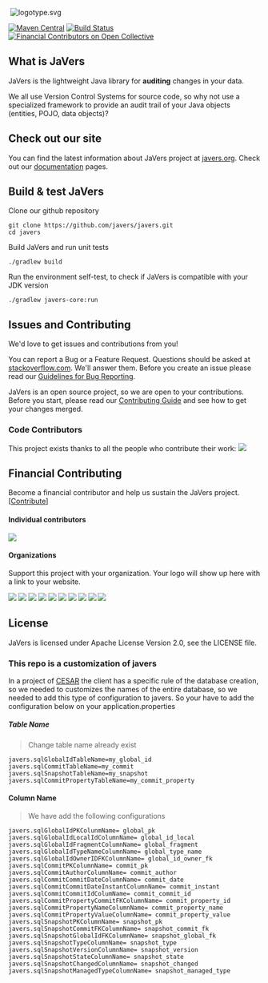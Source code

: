 ﻿﻿
![logotype.svg](https://javers.org/img/logotype.svg)

[![Maven Central](https://maven-badges.herokuapp.com/maven-central/org.javers/javers-core/badge.svg)](https://maven-badges.herokuapp.com/maven-central/org.javers/javers-core)
[![Build Status](https://travis-ci.org/javers/javers.svg?branch=master)](https://travis-ci.org/javers/javers/)
[![Financial Contributors on Open Collective](https://opencollective.com/javers/all/badge.svg?label=financial+contributors)](https://opencollective.com/javers)

## What is JaVers

JaVers is the lightweight Java library for **auditing** changes in your data.

We all use Version Control Systems for source code,
so why not use a specialized framework to provide
an audit trail of your Java objects (entities, POJO, data objects)?

## Check out our site
You can find the latest information about JaVers project at [javers.org](http://javers.org).
Check out our [documentation](http://javers.org/documentation)</a> pages.

## Build & test JaVers
Clone our github repository

```
git clone https://github.com/javers/javers.git
cd javers
```

Build JaVers and run unit tests

```
./gradlew build
```

Run the environment self-test, to check if JaVers is compatible with your JDK version

```
./gradlew javers-core:run
```

## Issues and Contributing
We'd love to get issues and contributions from you!

You can report a Bug or a Feature Request.
Questions should be asked at [stackoverflow.com](http://stackoverflow.com/questions/tagged/javers?sort=newest).
We'll answer them.
Before you create an issue please read our
[Guidelines for Bug Reporting](CONTRIBUTING.md#guidelines-for-bug-reporting).

JaVers is an open source project, so we are open to your contributions.
Before you start, please read our
[Contributing Guide](CONTRIBUTING.md#guidelines-for-contributors) and see how to get your changes merged.

### Code Contributors

This project exists thanks to all the people who contribute their work:
<a href="https://github.com/javers/javers/graphs/contributors"><img src="https://opencollective.com/javers/contributors.svg?width=890&button=false" /></a>

## Financial Contributing

Become a financial contributor and help us sustain the 
JaVers project.
[[Contribute](https://opencollective.com/javers/contribute)]

#### Individual contributors

<a href="https://opencollective.com/javers">
<img src="https://opencollective.com/javers/individuals.svg?width=890">
</a>

#### Organizations

Support this project with your organization.
Your logo will show up here with a link to your website.

<a href="https://opencollective.com/javers/organization/0/website"><img src="https://opencollective.com/javers/organization/0/avatar.svg"></a>
<a href="https://opencollective.com/javers/organization/1/website"><img src="https://opencollective.com/javers/organization/1/avatar.svg"></a>
<a href="https://opencollective.com/javers/organization/2/website"><img src="https://opencollective.com/javers/organization/2/avatar.svg"></a>
<a href="https://opencollective.com/javers/organization/3/website"><img src="https://opencollective.com/javers/organization/3/avatar.svg"></a>
<a href="https://opencollective.com/javers/organization/4/website"><img src="https://opencollective.com/javers/organization/4/avatar.svg"></a>
<a href="https://opencollective.com/javers/organization/5/website"><img src="https://opencollective.com/javers/organization/5/avatar.svg"></a>
<a href="https://opencollective.com/javers/organization/6/website"><img src="https://opencollective.com/javers/organization/6/avatar.svg"></a>
<a href="https://opencollective.com/javers/organization/7/website"><img src="https://opencollective.com/javers/organization/7/avatar.svg"></a>
<a href="https://opencollective.com/javers/organization/8/website"><img src="https://opencollective.com/javers/organization/8/avatar.svg"></a>
<a href="https://opencollective.com/javers/organization/9/website"><img src="https://opencollective.com/javers/organization/9/avatar.svg"></a>

## License
JaVers is licensed under Apache License Version 2.0, see the LICENSE file.



### This repo is a customization of javers 
In a project of [CESAR](https://www.cesar.org.br/) the client has a specific rule of the database creation, so we needed to customizes the names of the entire database, so we needed to add this type of configuration to javers. So your have to add the configuration below on your application.properties

##### Table Name
> Change table name already exist
```
javers.sqlGlobalIdTableName=my_global_id
javers.sqlCommitTableName=my_commit
javers.sqlSnapshotTableName=my_snapshot
javers.sqlCommitPropertyTableName=my_commit_property
```
#### Column Name
> We have add the following configurations
```
javers.sqlGlobalIdPKColunmName= global_pk
javers.sqlGlobalIdLocalIdColumnName= global_id_local
javers.sqlGlobalIdFragmentColumnName= global_fragment
javers.sqlGlobalIdTypeNameColumnName= global_type_name
javers.sqlGlobalIdOwnerIDFKColumnName= global_id_owner_fk
javers.sqlCommitPKColumnName= commit_pk
javers.sqlCommitAuthorColumnName= commit_author
javers.sqlCommitCommitDateColumnName= commit_date
javers.sqlCommitCommitDateInstantColumnName= commit_instant
javers.sqlCommitCommitIdColumName= commit_commit_id
javers.sqlCommitPropertyCommitFKColumnName= commit_property_id
javers.sqlCommitPropertyNameColumnName= commit_property_name
javers.sqlCommitPropertyValueColumnName= commit_property_value
javers.sqlSnapshotPKColumnName= snapshot_pk
javers.sqlSnapshotCommitFKColumnName= snapshot_commit_fk
javers.sqlSnapshotGlobalIdFKColumnName= snapshot_global_fk
javers.sqlSnapshotTypeColumnName= snapshot_type
javers.sqlSnapshotVersionColumnName= snapshot_version
javers.sqlSnapshotStateColumnName= snapshot_state
javers.sqlSnapshotChangedColumnName= snapshot_changed
javers.sqlSnapshotManagedTypeColumnName= snapshot_managed_type
```